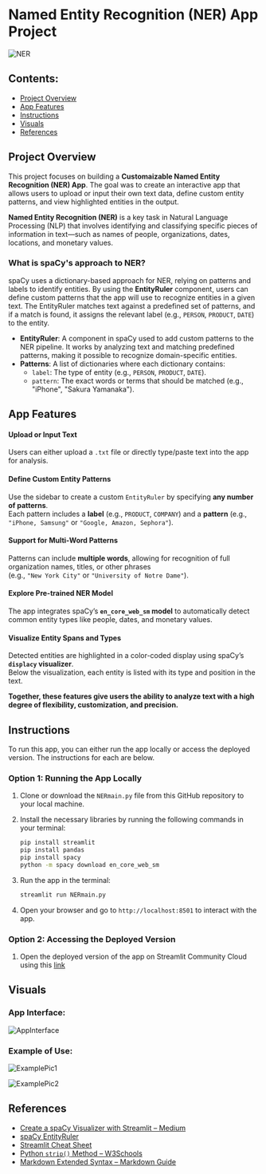# Named Entity Recognition (NER) App Project

![NER](images/TitlePicture.png)

## Contents: 
- [Project Overview](#project-overview)
- [App Features](#app-features)
- [Instructions](#instructions)
- [Visuals](#visuals)
- [References](#references)

## Project Overview 
This project focuses on building a **Customaizable Named Entity Recognition (NER) App**. The goal was to create an interactive app that allows users to upload or input their own text data, define custom entity patterns, and view highlighted entities in the output. 

**Named Entity Recognition (NER)** is a key task in Natural Language Processing (NLP) that involves identifying and classifying specific pieces of information in text—such as names of people, organizations, dates, locations, and monetary values.

### What is spaCy's approach to NER?

spaCy uses a dictionary-based approach for NER, relying on patterns and labels to identify entities. By using the **EntityRuler** component, users can define custom patterns that the app will use to recognize entities in a given text. The EntityRuler matches text against a predefined set of patterns, and if a match is found, it assigns the relevant label (e.g., `PERSON`, `PRODUCT`, `DATE`) to the entity.

- **EntityRuler**: A component in spaCy used to add custom patterns to the NER pipeline. It works by analyzing text and matching predefined patterns, making it possible to recognize domain-specific entities.
- **Patterns**: A list of dictionaries where each dictionary contains:
  - `label`: The type of entity (e.g., `PERSON`, `PRODUCT`, `DATE`).
  - `pattern`: The exact words or terms that should be matched (e.g., "iPhone", "Sakura Yamanaka").

## App Features

#### Upload or Input Text  
Users can either upload a `.txt` file or directly type/paste text into the app for analysis.

#### Define Custom Entity Patterns  
Use the sidebar to create a custom `EntityRuler` by specifying **any number of patterns**.  
Each pattern includes a **label** (e.g., `PRODUCT`, `COMPANY`) and a **pattern** (e.g., `"iPhone, Samsung"` or `"Google, Amazon, Sephora"`).

#### Support for Multi-Word Patterns  
Patterns can include **multiple words**, allowing for recognition of full organization names, titles, or other phrases  
(e.g., `"New York City"` or `"University of Notre Dame"`).

#### Explore Pre-trained NER Model  
The app integrates spaCy’s **`en_core_web_sm` model** to automatically detect common entity types like people, dates, and monetary values.

#### Visualize Entity Spans and Types  
Detected entities are highlighted in a color-coded display using spaCy’s **`displacy` visualizer**.  
Below the visualization, each entity is listed with its type and position in the text.

**Together, these features give users the ability to analyze text with a high degree of flexibility, customization, and precision.**

## Instructions 
To run this app, you can either run the app locally or access the deployed version. The instructions for each are below.  

### Option 1: Running the App Locally 

1. Clone or download the `NERmain.py` file from this GitHub repository to your local machine.

2. Install the necessary libraries by running the following commands in your terminal:

    ```bash
    pip install streamlit
    pip install pandas
    pip install spacy
    python -m spacy download en_core_web_sm
    ```

3. Run the app in the terminal:
    ```bash
    streamlit run NERmain.py
    ```

4. Open your browser and go to `http://localhost:8501` to interact with the app.

### Option 2: Accessing the Deployed Version

1. Open the deployed version of the app on Streamlit Community Cloud using this [link](https://yamanaka-python-portfolio-detmv6vwrnxumxfsgx2ywe.streamlit.app) 

## Visuals 

### App Interface:
![AppInterface](images/AppInterface.png)

### Example of Use:  
![ExamplePic1](images/ExamplePic1.png)

![ExamplePic2](images/ExamplePic2.png)

## References
- [Create a spaCy Visualizer with Streamlit – Medium](https://medium.com/@groxli/create-a-spacy-visualizer-with-streamlit-8b9b41b36745)
- [spaCy EntityRuler](https://spacy.io/api/entityruler)
- [Streamlit Cheat Sheet](https://docs.streamlit.io/develop/quick-reference/cheat-sheet)
- [Python `strip()` Method – W3Schools](https://www.w3schools.com/python/ref_string_strip.asp)
- [Markdown Extended Syntax – Markdown Guide](https://www.markdownguide.org/extended-syntax/)
